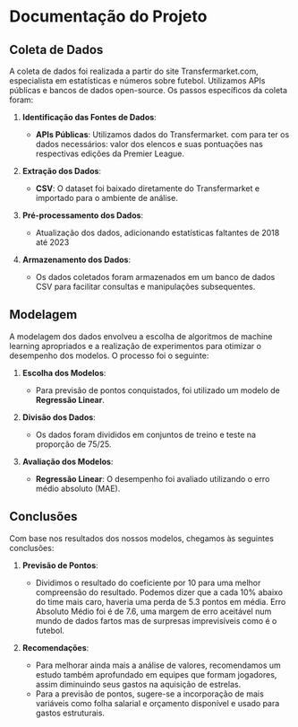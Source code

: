 # Documentação do Projeto

## Coleta de Dados

A coleta de dados foi realizada a partir do site Transfermarket.com, especialista em estatísticas e números sobre futebol. Utilizamos APIs públicas e bancos de dados open-source. Os passos específicos da coleta foram:

1. **Identificação das Fontes de Dados**:
    - **APIs Públicas**: Utilizamos dados do Transfermarket. com para ter os dados necessários: valor dos elencos e suas pontuações nas respectivas edições da Premier League.

2. **Extração dos Dados**:
    - **CSV**: O dataset foi baixado diretamente do Transfermarket e importado para o ambiente de análise.

3. **Pré-processamento dos Dados**:
    - Atualização dos dados, adicionando estatísticas faltantes de 2018 até 2023

4. **Armazenamento dos Dados**:
    - Os dados coletados foram armazenados em um banco de dados CSV para facilitar consultas e manipulações subsequentes.

## Modelagem

A modelagem dos dados envolveu a escolha de algoritmos de machine learning apropriados e a realização de experimentos para otimizar o desempenho dos modelos. O processo foi o seguinte:

1. **Escolha dos Modelos**:
    - Para previsão de pontos conquistados, foi utilizado um modelo de **Regressão Linear**.

2. **Divisão dos Dados**:
    - Os dados foram divididos em conjuntos de treino e teste na proporção de 75/25.

3. **Avaliação dos Modelos**:
    - **Regressão Linear**: O desempenho foi avaliado utilizando o erro médio absoluto (MAE).

## Conclusões

Com base nos resultados dos nossos modelos, chegamos às seguintes conclusões:

1. **Previsão de Pontos**:
    - Dividimos o resultado do coeficiente por 10 para uma melhor compreensão do resultado. Podemos dizer que a cada 10% abaixo do time mais caro, haveria uma perda de 5.3 pontos em média. Erro Absoluto Médio foi é de 7.6, uma margem de erro aceitável num mundo de dados fartos mas de surpresas imprevisíveis como é o futebol.

2. **Recomendações**:
    - Para melhorar ainda mais a análise de valores, recomendamos um estudo também aprofundado em equipes que formam jogadores, assim diminuindo seus gastos na aquisição de estrelas.
    - Para a previsão de pontos, sugere-se a incorporação de mais variáveis como folha salarial e orçamento disponível e usado para gastos estruturais.
